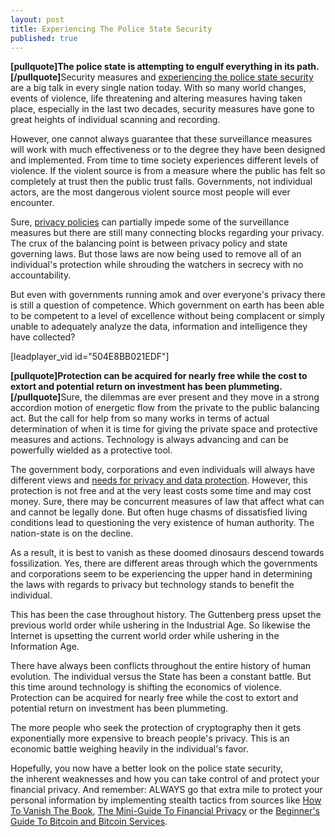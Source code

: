 ```yaml
---
layout: post
title: Experiencing The Police State Security
published: true
---
```

<p><strong>[pullquote]The police state is attempting to engulf everything in its path.[/pullquote]</strong>Security measures and <a title="experiencing the state security" href="http://www.howtovanish.com/2012/07/experiencing-the-state-security" target="_blank">experiencing the police state security</a> are a big talk in every single nation today. With so many world changes, events of violence, life threatening and altering measures having taken place, especially in the last two decades, security measures have gone to great heights of individual scanning and recording.</p>
<p>However, one cannot always guarantee that these surveillance measures will work with much effectiveness or to the degree they have been designed and implemented. From time to time society experiences different levels of violence. If the violent source is from a measure where the public has felt so completely at trust then the public trust falls. Governments, not individual actors, are the most dangerous violent source most people will ever encounter.</p>
<p>Sure, <a title="Company Privacy Policies" href="http://www.howtovanish.com/2012/06/company-privacy-policies/">privacy policies</a> can partially impede some of the surveillance measures but there are still many connecting blocks regarding your privacy. The crux of the balancing point is between privacy policy and state governing laws. But those laws are now being used to remove all of an individual's protection while shrouding the watchers in secrecy with no accountability.</p>
<p>But even with governments running amok and over everyone's privacy there is still a question of competence. Which government on earth has been able to be competent to a level of excellence without being complacent or simply unable to adequately analyze the data, information and intelligence they have collected?</p>
<p>[leadplayer_vid id="504E8BB021EDF"]</p>
<p><strong>[pullquote]Protection can be acquired for nearly free while the cost to extort and potential return on investment has been plummeting.[/pullquote]</strong>Sure, the dilemmas are ever present and they move in a strong accordion motion of energetic flow from the private to the public balancing act. But the call for help from so many works in terms of actual determination of when it is time for giving the private space and protective measures and actions. Technology is always advancing and can be powerfully wielded as a protective tool.</p>
<p>The government body, corporations and even individuals will always have different views and <a title="need for privacy and data protection" href="http://www.howtovanish.com/2012/06/need-for-privacy-and-data-protection/">needs for privacy and data protection</a>. However, this protection is not free and at the very least costs some time and may cost money. Sure, there may be concurrent measures of law that affect what can and cannot be legally done. But often huge chasms of dissatisfied living conditions lead to questioning the very existence of human authority. The nation-state is on the decline.</p>
<p>As a result, it is best to vanish as these doomed dinosaurs descend towards fossilization. Yes, there are different areas through which the governments and corporations seem to be experiencing the upper hand in determining the laws with regards to privacy but technology stands to benefit the individual.</p>
<p>This has been the case throughout history. The Guttenberg press upset the previous world order while ushering in the Industrial Age. So likewise the Internet is upsetting the current world order while ushering in the Information Age.</p>
<p>There have always been conflicts throughout the entire history of human evolution. The individual versus the State has been a constant battle. But this time around technology is shifting the economics of violence. Protection can be acquired for nearly free while the cost to extort and potential return on investment has been plummeting.</p>
<p>The more people who seek the protection of cryptography then it gets exponentially more expensive to breach people's privacy. This is an economic battle weighing heavily in the individual's favor.</p>
<p>Hopefully, you now have a better look on the police state security, the inherent weaknesses and how you can take control of and protect your financial privacy. And remember: ALWAYS go that extra mile to protect your personal information by implementing stealth tactics from sources like <a title="Privacy" href="http://www.howtovanish.com/products/how-to-vanish-book/">How To Vanish The Book</a>, <a title="Free Financial Privacy Guide" href="https://www.coindl.com/page/author/61" target="_blank">The Mini-Guide To Financial Privacy</a> or the <a title="beginner's guide to bitcoin and bitcoin services" href="https://www.coindl.com/page/item/242" target="_blank">Beginner's Guide To Bitcoin and Bitcoin Services</a>.</p>
